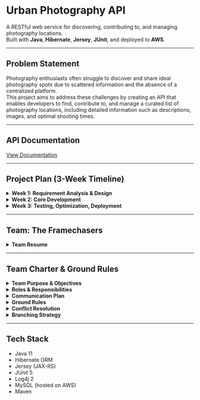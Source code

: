 # Urban Photography API
A RESTful web service for discovering, contributing to, and managing photography locations.  
Built with **Java**, **Hibernate**, **Jersey**, **JUnit**, and deployed to **AWS**.

---

## Problem Statement
Photography enthusiasts often struggle to discover and share ideal photography spots due to scattered information and the absence of a centralized platform.  
This project aims to address these challenges by creating an API that enables developers to find, contribute to, and manage a curated list of photography locations, including detailed information such as descriptions, images, and optimal shooting times.

---

## API Documentation

[View Documentation](apiDocumentation.md)

---

## Project Plan (3-Week Timeline)

<details>
<summary><strong>Week 1: Requirement Analysis & Design</strong></summary>

- [X] Finalize API functionality and endpoints (GET, POST, PUT, DELETE)
- [ ] Design the database schema for Location model using Hibernate
- [ ] Set up Maven structure and dependencies (Hibernate, Log4j, JUnit, gitIgnore, Persistence package with classes Database, PropertiesLoader, GenericDao)
- [ ] Configure AWS for DB hosting - Matt will ask Paula
- [X] Assign tasks and roles
- [ ] Create Location and Coordinate entities - Micah
- [ ] Map entities to database via hibernate - Micah
- [ ] Setup API endpoint service shells '/services' & '/locations' shells for our URI endpoints

**Deliverables**:
- Codebase setup
- API design
- AWS DB connection
- Planning doc with milestones
</details>

<details>
<summary><strong>Week 2: Core Development</strong></summary>

- Implement CRUD endpoints with Hibernate
- Configure Log4j for logging
- Write internal unit tests with JUnit
- Code documentation and comments

**Deliverables**:
- Functional REST API
- Logging support
- In-progress code documentation
</details>

<details>
<summary><strong>Week 3: Testing, Optimization, Deployment</strong></summary>

- Write full JUnit tests (including edge cases)
- Deploy to AWS
- Write user + developer documentation

**Deliverables**:
- Fully tested API
- AWS deployment
- Polished documentation
</details>

---

## Team: The Framechasers

<details>
<summary><strong>Team Resume</strong></summary>

**Jamin Zimmerman**  
Sheboygan, WI  
Java, GitHub, JS, debugging  
UW-Stout & MATC  
Clean code & collaboration  
Rock climbing, sports, music

---

**Micah Darling**  
Sun Prairie, WI  
Java, OOP, front-end  
UW-Platteville & Madison College  
Creative problem solver  
Hiking, board games, hockey

---

**Alperen Ozelce**  
Izmir, Türkiye  
Java, full stack  
Political Science @ MCBU  
Curious & quick learner  
Photography, swimming

---

**Matt Brophy**  
Rhinelander, WI  
Java, SQL, HTML/CSS  
Madison College  
Project management pro  
BBQ master, charcuterie fan
</details>

---

## Team Charter & Ground Rules

<details>
<summary><strong>Team Purpose & Objectives</strong></summary>

**Purpose**:
- Build a public-facing web service
- Document it well
- Showcase a polished team portfolio

**Objectives**:
- CRUD REST API
- Final presentation
- Weekly logs & GitHub repo
- Project plan with timeline
</details>

<details>
<summary><strong>Roles & Responsibilities</strong></summary>

| Role            | Assigned To       | Responsibilities              |
|-----------------|-------------------|-------------------------------|
| Coordinator     | Alperen Ozelce    | Coordinate team meetings      |
| Meeting Leader  | Jamin Zimmerman   | Lead team meetings            |
| Scribe          | Matt Brophy       | Document & submit minutes     |
| Repo Manager    | Micah Darling     | Create & manage GitHub repo   |
</details>

<details>
<summary><strong>Communication Plan</strong></summary>

- **Slack** for daily communication
- **Teams** for weekly meetings (Wednesday @ 4:30 PM)
- Slack used for team and instructor updates
</details>

<details>
<summary><strong>Ground Rules</strong></summary>

- Everyone contributes
- Attend weekly meetings (or provide an update)
- Meet deadlines
- Communicate when stuck
- Provide respectful, constructive feedback
</details>

<details>
<summary><strong>Conflict Resolution</strong></summary>

- Use team vote to resolve disputes
- Seek mutual understanding
- Escalate to instructor if needed
- If team member is unresponsive for 48+ hours, and team has tried to contact at least 3 times, the team will let the instructor know and pick up any assigned work we feel is crucial.
</details>

<details>
<summary><strong>Branching Strategy</strong></summary>

- Follow Java best practices
- Branch by feature
- Pull requests will be noted in Slack when they are ready and anyone will pick them up
- Merge Main branch into your own branch before pushing for code review

</details>

---

## Tech Stack
- Java 11
- Hibernate ORM
- Jersey (JAX-RS)
- JUnit 5
- Log4j 2
- MySQL (hosted on AWS)
- Maven  
